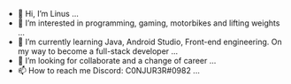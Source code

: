 - 👋 Hi, I’m Linus ...
- 👀 I’m interested in programming, gaming, motorbikes and lifting weights ...
- 🌱 I’m currently learning Java, Android Studio, Front-end engineering. On my way to become a full-stack developer ...
- 💞️ I’m looking for collaborate and a change of career ...
- 📫 How to reach me Discord: C0NJUR3R#0982 ...

<!---
dodendoda/dodendoda is a ✨ special ✨ repository because its `README.md` (this file) appears on your GitHub profile.
You can click the Preview link to take a look at your changes.
--->
